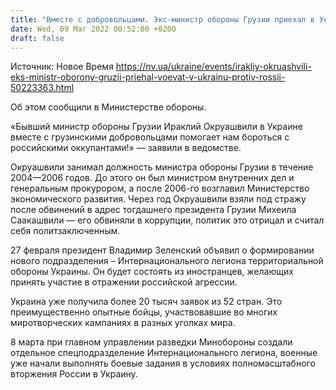 ```yaml
---
title: "Вместе с добровольцами. Экс-министр обороны Грузии приехал в Украину воевать против российских войск"
date: Wed, 09 Mar 2022 00:52:00 +0200
draft: false
---
```

Источник: Новое Время https://nv.ua/ukraine/events/irakliy-okruashvili-eks-ministr-oborony-gruzii-priehal-voevat-v-ukrainu-protiv-rossii-50223363.html


Об этом сообщили в Министерстве обороны.

 «Бывший министр обороны Грузии Ираклий Окруашвили в Украине вместе с грузинскими добровольцами помогает нам бороться с российскими оккупантами!» — заявили в ведомстве.

Окруашвили занимал должность министра обороны Грузии в течение 2004—2006 годов. До этого он был министром внутренних дел и генеральным прокурором, а после 2006-го возглавил Министерство экономического развития. Через год Окруашвили взяли под стражу после обвинений в адрес тогдашнего президента Грузии Михеила Саакашвили — его обвиняли в коррупции, политик это отрицал и считал себя политзаключенным.

27 февраля президент Владимир Зеленский объявил о формировании нового подразделения – Интернационального легиона территориальной обороны Украины. Он будет состоять из иностранцев, желающих принять участие в отражении российской агрессии.

Украина уже получила более 20 тысяч заявок из 52 стран. Это преимущественно опытные бойцы, участвовавшие во многих миротворческих кампаниях в разных уголках мира.

8 марта при главном управлении разведки Минобороны создали отдельное спецподразделение Интернационального легиона, военные уже начали выполнять боевые задания в условиях полномасштабного вторжения России в Украину.
